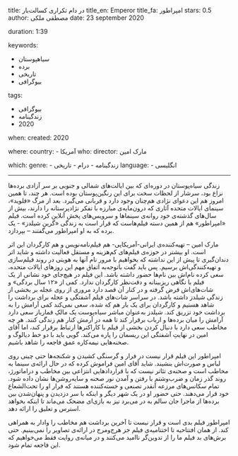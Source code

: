 
title: در دام تکراری کسالت‌بار 
title_en: Emperor
title_fa: امپراطور 
stars: 0.5
author: مصطفی ملکی
date: 23 september 2020

duration: 1:39

keywords:
  - سیاهپوستان
  - برده
  - تاریخی
  - بیوگرافی 

tags:
  - بیوگرافی
  - زندگینامه
  - 2020   

when:
  created: 2020

where:
  country:
    - آمریکا
who:
  director: مارک امین
   
which:
  genre:
    - زندگینامه
    - درام
    - تاریخی
  language:
    - انگلیسی
   
---

زندگی سیاه‌پوستان در دوره‌ای که بین ایالت‌های شمالی و جنوبی بر سر آزادی برده‌ها نزاع بود، سرشار از لحظات سخت برای این رنگین‌پوستان بوده است. هر چند، تا همین امروز هم این دعوای نژادی هم‌چنان وجود دارد و قربانی می‌گیرد. بعد از مرگ «فلوید»، سینمای ایالات متحده آثاری که درون‌مایه‌ی مبارزه با تفکر نژادپرستانه را دارند، بیش از سال‌های گذشته‌ی خود روانه‌ی سینماها و سرویس‌های پخش آنلاین کرده است. فیلم «امپراطور» هم از همین دسته فیلم‌هاست که قرار است به زندگی «گرین شیلدز» - یک برده‌ که به او امپراطور می‌گفتند – بپردازد. 

مارک امین – تهیه‌کننده‌ی ایرانی-آمریکایی- هم فیلم‌نامه‌نویس و هم کارگردان این اثر است. او بیشتر در حوزه‌ی فیلم‌های کم‌هزینه و مستقل فعالیت داشته و شاید اثر دندان‌گیری تا پیش از این نداشته که بخواهیم با مرور نام آنها به هویتی در روند فیلم‌سازی و تهیه‌کنندگی‌اش برسیم. پس باید گفت باتوجه‌به اتفاق مهم این روزهای ایالات متحده، سعی کرده نام‌اش بین نام‌ها حضور داشته باشد. این فیلم در هیچ‌جای خود نشانی از یک فیلم با نگاهی ریزبینانه و دقت‌نظر کارگردان ندارد. کمی از «۱۲ سال بردگی» و شات‌های‌اش قرض گرفته و در کنار آن قصد دارد مروری از روی عجله بر بخشی از زندگی شیلدز داشته باشد. در سراسر شات‌های فیلم آشفتگی و عجله برای برداشت را شاهد هستیم و کارگردان برای یک بار هم که شده، سعی نمی‌کند کمی آرامش را به برداشت خود تزریق کند. شیلدز به‌عنوان مباشر سیاه‌پوست یک مالکِ قمارباز سعی دارد آرامش را میان برده‌ها و ارباب برقرار کند تا همه در آرمش کنار هم زندگی کنند. هر چه مخاطب سعی دارد با دنبال کردن بخشی از فیلم با کاراکترها ارتباط برقرار کند، اما آقای امین در نهایتِ آشفتگی این ریسمان را پاره می‌کند. گویی باید با دو خط دیالوگ و صحنه‌هایی نیمه‌کاره عمق فاجعه را شاهد باشیم. 

امپراطور این فیلم قرار نیست در فرار و گرسنگی کشیدن و شکنجه‌ها حتی چینی روی لباس و صورت‌اش بنشیند. شاید آقای امین فراموش کرده که در حال ارائه‌ی سینما به مخاطب است و صحنه‌ی تئاتر نیست که با قراردادهایی انتزاعی بین مخاطب و دراماتورژ، روند گذر زمان و ضرب‌وشتم با رفتن و آمدن نور صحنه و سایه‌روشن‌ها نشان داده شود. تمام سکانس‌های مرزعه آنقدر تصنعی و خسته‌کننده هستند که فرار او را تحت‌الشعاع خود قرار می‌دهند. حتی حضور او در یک شهر دیگر و اینکه با سر دزدیدن و پنهان‌شدن بین برده‌ها از ماجرا جان سالم به در می‌برد نیز به بازی‌ای مضحک می‌ماند تا اینکه بخواهد استرس و تعلیق را ارائه دهد. 

امپراطور فیلم بدی‌ است و قرار نیست تا آخرین برداشت هم مخاطب را وادار به همراهی کند. از همان افتتاحیه تا اختتامیه‌ی فیلم جز هرج‌و‌مرج در ارائه‌ی تصاویر را نمی‌بینیم. حتی برش‌های بد فیلم ما را از تدوین‌گر ناامید می‌کنند و در میانه‌ی روایت فقط می‌خواهیم که این فاجعه تمام شود. 